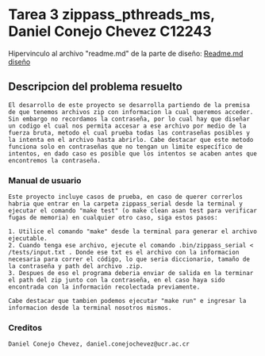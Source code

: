 # Tarea 3 zippass_pthreads_ms, Daniel Conejo Chevez C12243
Hipervinculo al archivo "readme.md" de la parte de diseño: [Readme.md diseño](./design/readme.md)

## Descripcion del problema resuelto
    El desarrollo de este proyecto se desarrolla partiendo de la premisa de que tenemos archivos zip con informacion la cual queremos acceder. Sin embargo no recordamos la contraseña, por lo cual hay que diseñar un codigo el cual nos permita accesar a ese archivo por medio de la fuerza bruta, metodo el cual prueba todas las contraseñas posibles y la intenta en el archivo hasta abrirlo. Cabe destacar que este metodo funciona solo en contraseñas que no tengan un limite específico de intentos, en dado caso es posible que los intentos se acaben antes que encontremos la contraseña.

### Manual de usuario
    Este proyecto incluye casos de prueba, en caso de querer correrlos habria que entrar en la carpeta zippass_serial desde la terminal y ejecutar el comando "make test" (o make clean asan test para verificar fugas de memoria) en cualquier otro caso, siga estos pasos:

    1. Utilice el comando "make" desde la terminal para generar el archivo ejecutable.
    2. Cuando tenga ese archivo, ejecute el comando .bin/zippass_serial < /tests/input.txt . Donde ese txt es el archivo con la informacion necesaria para correr el código, lo que seria diccionario, tamaño de la contraseña y path del archivo .zip.
    3. Despues de eso el programa deberia enviar de salida en la terminar el path del zip junto con la contraseña, en el caso haya sido encontrada con la información recolectada previamente.

    Cabe destacar que tambien podemos ejecutar "make run" e ingresar la informacion desde la terminal nosotros mismos.

### Creditos

    Daniel Conejo Chevez, daniel.conejochevez@ucr.ac.cr


